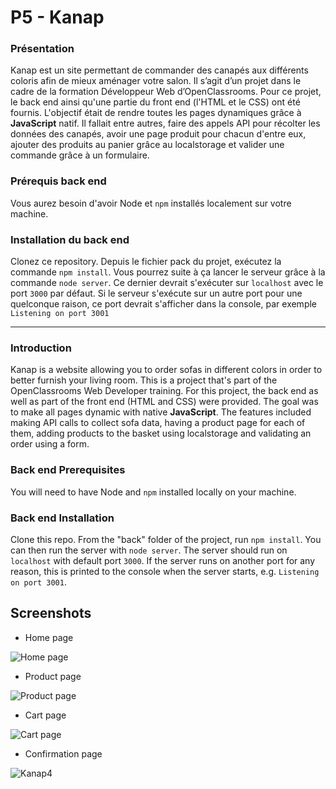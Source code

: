 # P5 - Kanap

### Présentation
Kanap est un site permettant de commander des canapés aux différents coloris afin de mieux aménager votre salon. Il s’agit d’un projet dans le cadre de la formation  Développeur Web  d’OpenClassrooms. 
Pour ce projet, le back end ainsi qu'une partie du front end (l'HTML et le CSS) ont été fournis. L'objectif était de rendre toutes les pages dynamiques grâce à **JavaScript** natif. 
Il fallait entre autres, faire des appels API pour récolter les données des canapés, avoir une page produit pour chacun d'entre eux, ajouter des produits au panier grâce au localstorage et valider une commande grâce à un formulaire.

### Prérequis back end
Vous aurez besoin d'avoir Node et `npm` installés localement sur votre machine.

### Installation du back end
Clonez ce repository. Depuis le fichier pack du projet, exécutez la commande `npm install`. Vous pourrez suite à ça lancer le serveur grâce à la commande `node server`. Ce dernier devrait s'exécuter sur `localhost` avec le port `3000` par défaut. Si le serveur s'exécute sur un autre port pour une quelconque raison, ce port devrait s'afficher dans la console, par exemple `Listening on port 3001`

_________________

### Introduction
Kanap is a website allowing you to order sofas in different colors in order to better furnish your living room. This is a project that's part of the OpenClassrooms Web Developer training.
For this project, the back end as well as part of the front end (HTML and CSS) were provided. The goal was to make all pages dynamic with native **JavaScript**.
The features included making API calls to collect sofa data, having a product page for each of them, adding products to the basket using localstorage and validating an order using a form.

### [](https://github.com/soonbtf/P5_Canap#back-end-prerequisites)Back end Prerequisites
You will need to have Node and  `npm`  installed locally on your machine.

### [](https://github.com/soonbtf/P5_Canap#back-end-installation)Back end Installation
Clone this repo. From the "back" folder of the project, run  `npm install`. You can then run the server with  `node server`. The server should run on  `localhost`  with default port  `3000`. If the server runs on another port for any reason, this is printed to the console when the server starts, e.g.  `Listening on port 3001`.

## Screenshots

- Home page

![Home page](https://user-images.githubusercontent.com/91732412/194862722-4974172d-909d-4782-ab37-38db0b092929.png)

- Product page

![Product page](https://user-images.githubusercontent.com/91732412/194862867-7829be1b-636b-47ba-b700-7a79c4636df4.png)

- Cart page

![Cart page](https://user-images.githubusercontent.com/91732412/194862951-61cbd84a-b510-4276-a4b4-f2548e3f4727.png)

- Confirmation page

![Kanap4](https://user-images.githubusercontent.com/91732412/194863044-4a4fcbcb-6747-419e-906a-b07f6fafb26e.png)


